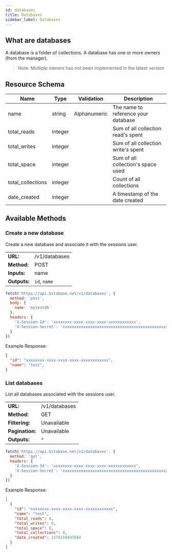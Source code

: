 ```yaml
---
id: databases
title: Databases
sidebar_label: Databases
---
```


## What are databases
A database is a folder of collections. A database has one or more owners (from the manager).

> Note: Multiple owners has not been implemented in the latest version

## Resource Schema
| Name              | Type    | Validation   | Description                         |
|-------------------|---------|--------------|-------------------------------------|
| name              | string  | Alphanumeric | The name to reference your database |
| total_reads       | integer |              | Sum of all collection read's spent  |
| total_writes      | integer |              | Sum of all collection write's spent |
| total_space       | integer |              | Sum of all collection's space used  |
| total_collections | integer |              | Count of all collections            |
| date_created      | integer |              | A timestamp of the date created     |

## Available Methods
### Create a new database
Create a new database and associate it with the sessions user.

<table>
<tr><td><b>URL:</b></td> <td>/v1/databases</td></tr>
<tr><td><b>Method:</b></td> <td>POST</td></tr>
<tr><td><b>Inputs:</b></td> <td>name</td></tr>
<tr><td><b>Outputs:</b></td> <td><code>id</code>, <code>name</code></td></tr>
</table>

```javascript
fetch('https://api.bitabase.net/v1/databases', {
  method: 'post',
  body: {
    name: 'mytestdb'
  },
  headers: {
    'X-Session-Id': 'xxxxxxxx-xxxx-xxxx-xxxx-xxxxxxxxxxxx',
    'X-Session-Secret': 'xxxxxxxxxxxxxxxxxxxxxxxxxxxxxxxxxxxxxxxxxxxxxxxxxxxxxxxxxxxxxxxx'
  }
})
```

Example Response:
```json
{
  "id": "xxxxxxxx-xxxx-xxxx-xxxx-xxxxxxxxxxxx",
  "name": "test",
}
```


### List databases
List all databases associated with the sessions user.

<table>
<tr><td><b>URL:</b></td> <td>/v1/databases</td></tr>
<tr><td><b>Method:</b></td> <td>GET</td></tr>
<tr><td><b>Filtering:</b></td> <td>Unavailable</td></tr>
<tr><td><b>Pagination:</b></td> <td>Unavailable</td></tr>
<tr><td><b>Outputs:</b></td> <td><code>*</code></td></tr>
</table>

```javascript
fetch('https://api.bitabase.net/v1/databases', {
  method: 'get',
  headers: {
    'X-Session-Id': 'xxxxxxxx-xxxx-xxxx-xxxx-xxxxxxxxxxxx',
    'X-Session-Secret': 'xxxxxxxxxxxxxxxxxxxxxxxxxxxxxxxxxxxxxxxxxxxxxxxxxxxxxxxxxxxxxxxx'
  }
})
```

Example Response:
```json
[
  {
    "id": "xxxxxxxx-xxxx-xxxx-xxxx-xxxxxxxxxxxx",
    "name": "test",
    "total_reads": 0,
    "total_writes": 0,
    "total_space": 0,
    "total_collections": 0,
    "date_created": 1574159497684
  }
]
```
